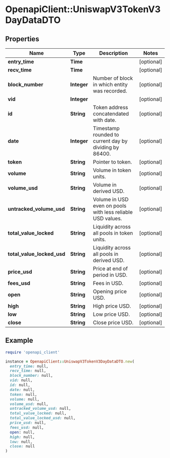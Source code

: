 # OpenapiClient::UniswapV3TokenV3DayDataDTO

## Properties

| Name | Type | Description | Notes |
| ---- | ---- | ----------- | ----- |
| **entry_time** | **Time** |  | [optional] |
| **recv_time** | **Time** |  | [optional] |
| **block_number** | **Integer** | Number of block in which entity was recorded. | [optional] |
| **vid** | **Integer** |  | [optional] |
| **id** | **String** | Token address concatendated with date. | [optional] |
| **date** | **Integer** | Timestamp rounded to current day by dividing by 86400. | [optional] |
| **token** | **String** | Pointer to token. | [optional] |
| **volume** | **String** | Volume in token units. | [optional] |
| **volume_usd** | **String** | Volume in derived USD. | [optional] |
| **untracked_volume_usd** | **String** | Volume in USD even on pools with less reliable USD values. | [optional] |
| **total_value_locked** | **String** | Liquidity across all pools in token units. | [optional] |
| **total_value_locked_usd** | **String** | Liquidity across all pools in derived USD. | [optional] |
| **price_usd** | **String** | Price at end of period in USD. | [optional] |
| **fees_usd** | **String** | Fees in USD. | [optional] |
| **open** | **String** | Opening price USD. | [optional] |
| **high** | **String** | High price USD. | [optional] |
| **low** | **String** | Low price USD. | [optional] |
| **close** | **String** | Close price USD. | [optional] |

## Example

```ruby
require 'openapi_client'

instance = OpenapiClient::UniswapV3TokenV3DayDataDTO.new(
  entry_time: null,
  recv_time: null,
  block_number: null,
  vid: null,
  id: null,
  date: null,
  token: null,
  volume: null,
  volume_usd: null,
  untracked_volume_usd: null,
  total_value_locked: null,
  total_value_locked_usd: null,
  price_usd: null,
  fees_usd: null,
  open: null,
  high: null,
  low: null,
  close: null
)
```

